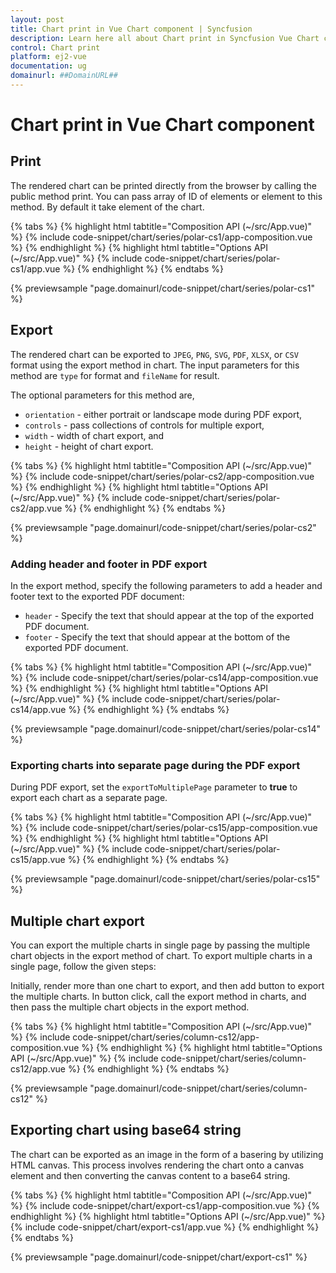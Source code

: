 ```yaml
---
layout: post
title: Chart print in Vue Chart component | Syncfusion
description: Learn here all about Chart print in Syncfusion Vue Chart component of Syncfusion Essential JS 2 and more.
control: Chart print 
platform: ej2-vue
documentation: ug
domainurl: ##DomainURL##
---
```


# Chart print in Vue Chart component

## Print

The rendered chart can be printed directly from the browser by calling the public method print. You can pass array of ID of elements or element to this method. By default it take element of the chart.

{% tabs %}
{% highlight html tabtitle="Composition API (~/src/App.vue)" %}
{% include code-snippet/chart/series/polar-cs1/app-composition.vue %}
{% endhighlight %}
{% highlight html tabtitle="Options API (~/src/App.vue)" %}
{% include code-snippet/chart/series/polar-cs1/app.vue %}
{% endhighlight %}
{% endtabs %}
        
{% previewsample "page.domainurl/code-snippet/chart/series/polar-cs1" %}

## Export

The rendered chart can be exported to `JPEG`, `PNG`, `SVG`, `PDF`, `XLSX`, or `CSV` format using the export method in chart. The input parameters for this method are `type` for format and `fileName` for result.

The optional parameters for this method are,
* `orientation` - either portrait or landscape mode during PDF export,
* `controls` - pass collections of controls for multiple export,
* `width` - width of chart export, and
* `height` - height of chart export.

{% tabs %}
{% highlight html tabtitle="Composition API (~/src/App.vue)" %}
{% include code-snippet/chart/series/polar-cs2/app-composition.vue %}
{% endhighlight %}
{% highlight html tabtitle="Options API (~/src/App.vue)" %}
{% include code-snippet/chart/series/polar-cs2/app.vue %}
{% endhighlight %}
{% endtabs %}
        
{% previewsample "page.domainurl/code-snippet/chart/series/polar-cs2" %}

### Adding header and footer in PDF export

In the export method, specify the following parameters to add a header and footer text to the exported PDF document:

* `header` - Specify the text that should appear at the top of the exported PDF document.
* `footer` - Specify the text that should appear at the bottom of the exported PDF document.

{% tabs %}
{% highlight html tabtitle="Composition API (~/src/App.vue)" %}
{% include code-snippet/chart/series/polar-cs14/app-composition.vue %}
{% endhighlight %}
{% highlight html tabtitle="Options API (~/src/App.vue)" %}
{% include code-snippet/chart/series/polar-cs14/app.vue %}
{% endhighlight %}
{% endtabs %}
        
{% previewsample "page.domainurl/code-snippet/chart/series/polar-cs14" %}

### Exporting charts into separate page during the PDF export

During PDF export, set the `exportToMultiplePage` parameter to **true** to export each chart as a separate page.

{% tabs %}
{% highlight html tabtitle="Composition API (~/src/App.vue)" %}
{% include code-snippet/chart/series/polar-cs15/app-composition.vue %}
{% endhighlight %}
{% highlight html tabtitle="Options API (~/src/App.vue)" %}
{% include code-snippet/chart/series/polar-cs15/app.vue %}
{% endhighlight %}
{% endtabs %}
        
{% previewsample "page.domainurl/code-snippet/chart/series/polar-cs15" %}

## Multiple chart export

You can export the multiple charts in single page by passing the multiple chart objects in the export method of chart. To export multiple charts in a single page, follow the given steps:

Initially, render more than one chart to export, and then add button to export the multiple charts. In button click, call the export method in charts, and then pass the multiple chart objects in the export method.

{% tabs %}
{% highlight html tabtitle="Composition API (~/src/App.vue)" %}
{% include code-snippet/chart/series/column-cs12/app-composition.vue %}
{% endhighlight %}
{% highlight html tabtitle="Options API (~/src/App.vue)" %}
{% include code-snippet/chart/series/column-cs12/app.vue %}
{% endhighlight %}
{% endtabs %}
        
{% previewsample "page.domainurl/code-snippet/chart/series/column-cs12" %}

## Exporting chart using base64 string

The chart can be exported as an image in the form of a basering by utilizing HTML canvas. This process involves rendering the chart onto a canvas element and then converting the canvas content to a base64 string.

{% tabs %}
{% highlight html tabtitle="Composition API (~/src/App.vue)" %}
{% include code-snippet/chart/export-cs1/app-composition.vue %}
{% endhighlight %}
{% highlight html tabtitle="Options API (~/src/App.vue)" %}
{% include code-snippet/chart/export-cs1/app.vue %}
{% endhighlight %}
{% endtabs %}
        
{% previewsample "page.domainurl/code-snippet/chart/export-cs1" %}